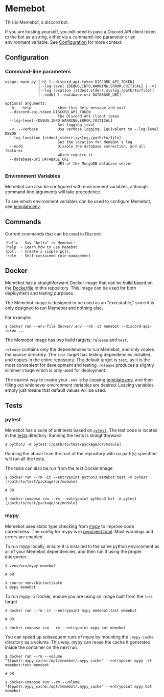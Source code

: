 # Memebot 

This is Memebot, a discord bot.

If you are hosting yourself, you will need to pass a Discord API client token to the bot
as a string, either via a command-line parameter or an environment variable. 
See [Configuration](#configuration) for more context.

## Configuration

### Command-line parameters

```
usage: main.py [-h] [--discord-api-token DISCORD_API_TOKEN]
               [--log-level {DEBUG,INFO,WARNING,ERROR,CRITICAL} | -v]
               [--log-location {stdout,stderr,syslog,/path/to/file}]
               [--nodb] [--database-uri DATABASE_URI]

optional arguments:
  -h, --help            show this help message and exit
  --discord-api-token DISCORD_API_TOKEN
                        The Discord API client token
  --log-level {DEBUG,INFO,WARNING,ERROR,CRITICAL}
                        Set logging level
  -v, --verbose         Use verbose logging. Equivalent to --log-level DEBUG
  --log-location {stdout,stderr,syslog,/path/to/file}
                        Set the location for MemeBot's log
  --nodb                Disable the database connection, and all features
                        which require it.
  --database-uri DATABASE_URI
                        URI of the MongoDB database server
```

### Environment Variables
Memebot can also be configured with environment variables, although command-line arguments
will take precedence.

To see which environment variables can be used to configure Memebot, see [template.env](./docker/template.env).

## Commands

Current commands that can be used in Discord:

    !hello - Say "hello" to Memebot!
    !help  - Learn how to use Memebot
    !poll  - Create a simple poll.
    !role  - Self-contained role management

## Docker
Memebot has a straightforward Docker image that can be build based on the [Dockerfile](./docker/Dockerfile) in this 
repository. This image can be used for both deployment and testing purposes.

The Memebot image is designed to be used as an "executable," since it is only designed to
run Memebot and nothing else. 

For example:
```shell
$ docker run --env-file docker/.env --rm -it memebot --discord-api-token ...
```

The Memebot image has two build targets: `release` and `test`. 

`release` contains only the dependencies to run Memebot, and only copies the source
directory. The `test` target has testing dependencies installed, and copies in the entire
repository. The default target is `test`, as it is the most convenient for development
and testing. `release` produces a slightly slimmer image which is only used for deployment. 

The easiest way to create your `.env` is by copying [template.env](./docker/template.env), 
and then filling out whichever environment variables are desired. 
Leaving variables empty just means that default values will be used.

## Tests

### pytest

Memebot has a suite of unit tests based on [`pytest`](https://pytest.org). The test code
is located in the [tests](./tests) directory. Running the tests is straightforward:

```shell
$ python3 -m pytest [/path/to/test/package/or/module]
```

Running the above from the root of the repository with no path(s) specified will run 
all the tests.

The tests can also be run from the _test_ Docker image:

```shell
$ docker run --rm -it --entrypoint python3 memebot:test -m pytest [/path/to/test/package/or/module]

# OR

$ docker-compose run --rm --entrypoint python3 bot -m pytest [/path/to/test/package/or/module]
```

### mypy

Memebot uses static type checking from [mypy](http://mypy-lang.org) to improve code correctness. The config
for mypy is in [pyproject.toml](pyproject.toml). Most warnings and errors are enabled. 

To run mypy locally, ensure it is installed to the same python environment as all of your
Memebot dependencies, and then run it using the proper interpreter. 

```shell
$ venv/bin/mypy memebot

# OR

$ source venv/bin/activate
$ mypy memebot
```

To run mypy in Docker, ensure you are using an image built from the `test` target. 

```shell
$ docker run --rm -it --entrypoint mypy memebot:test memebot

# OR

$ docker-compose run --rm --entrypoint mypy bot memebot
```

You can speed up subsequent runs of mypy by mounting the `.mypy-cache` directory as a volume.
This way, mypy can reuse the cache it generates inside the container on the next run. 

```shell
$ docker run --rm --volume "$(pwd)/.mypy_cache:/opt/memebot/.mypy_cache" --entrypoint mypy -it memebot:test memebot

# OR

$ docker-compose run --rm --volume "$(pwd)/.mypy_cache:/opt/memebot/.mypy_cache" --entrypoint mypy bot memebot
```
